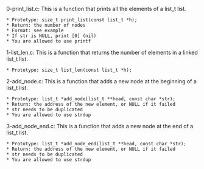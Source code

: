 0-print_list.c: This is a function that prints all the elements of a list_t list.

	* Prototype: size_t print_list(const list_t *h);
	* Return: the number of nodes
	* Format: see example
	* If str is NULL, print [0] (nil)
	* You are allowed to use printf

1-list_len.c: This is a function that returns the number of elements in a linked list_t list.

	* Prototype: size_t list_len(const list_t *h);

2-add_node.c: This is a function that adds a new node at the beginning of a list_t list.

	* Prototype: list_t *add_node(list_t **head, const char *str);
	* Return: the address of the new element, or NULL if it failed
	* str needs to be duplicated
	* You are allowed to use strdup

3-add_node_end.c: This is a function that adds a new node at the end of a list_t list.

	* Prototype: list_t *add_node_end(list_t **head, const char *str);
	* Return: the address of the new element, or NULL if it failed
	* str needs to be duplicated
	* You are allowed to use strdup

